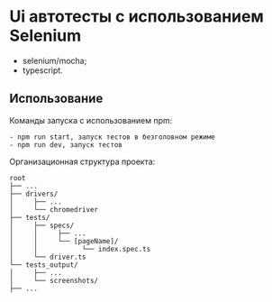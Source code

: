 # Ui автотесты с использованием Selenium

-   selenium/mocha;
-   typescript.

## Использование

Команды запуска с использованием npm:

```
- npm run start, запуск тестов в безголовном режиме
- npm run dev, запуск тестов
```

Организационная структура проекта:

```
root
├── ...
├── drivers/
│     ├── ...
│     └── chromedriver
├── tests/
│     ├── specs/
│     │     ├── ...
│     │     └── [pageName]/
│     │           └── index.spec.ts
│     └── driver.ts
└── tests_output/
│     ├── ...
│     └── screenshots/
├── ...
```
